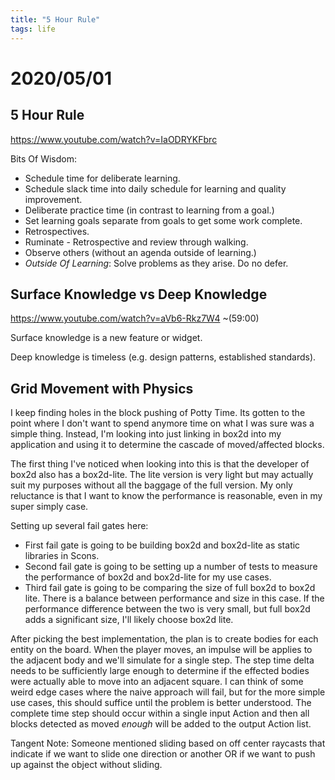 ```yaml
---
title: "5 Hour Rule"
tags: life
---
```


# 2020/05/01

## 5 Hour Rule

https://www.youtube.com/watch?v=IaODRYKFbrc

Bits Of Wisdom:

* Schedule time for deliberate learning.
* Schedule slack time into daily schedule for learning and quality improvement.
* Deliberate practice time (in contrast to learning from a goal.)
* Set learning goals separate from goals to get some work complete.
* Retrospectives.
* Ruminate - Retrospective and review through walking.
* Observe others (without an agenda outside of learning.)
* *Outside Of Learning*: Solve problems as they arise. Do no defer.

## Surface Knowledge vs Deep Knowledge

https://www.youtube.com/watch?v=aVb6-Rkz7W4 ~(59:00)

Surface knowledge is a new feature or widget.

Deep knowledge is timeless (e.g. design patterns, established standards).

## Grid Movement with Physics

I keep finding holes in the block pushing of Potty Time. Its gotten to the point where I don't want to spend anymore time on what I was sure was a simple thing. Instead, I'm looking into just linking in box2d into my application and using it to determine the cascade of moved/affected blocks.

The first thing I've noticed when looking into this is that the developer of box2d also has a box2d-lite. The lite version is very light but may actually suit my purposes without all the baggage of the full version. My only reluctance is that I want to know the performance is reasonable, even in my super simply case.

Setting up several fail gates here:

* First fail gate is going to be building box2d and box2d-lite as static libraries in Scons.
* Second fail gate is going to be setting up a number of tests to measure the performance of box2d and box2d-lite for my use cases.
* Third fail gate is going to be comparing the size of full box2d to box2d lite. There is a balance between performance and size in this case. If the performance difference between the two is very small, but full box2d adds a significant size, I'll likely choose box2d lite.

After picking the best implementation, the plan is to create bodies for each entity on the board. When the player moves, an impulse will be applies to the adjacent body and we'll simulate for a single step. The step time delta needs to be sufficiently large enough to determine if the effected bodies were actually able to move into an adjacent square. I can think of some weird edge cases where the naive approach will fail, but for the more simple use cases, this should suffice until the problem is better understood. The complete time step should occur within a single input Action and then all blocks detected as moved *enough* will be added to the output Action list.

Tangent Note: Someone mentioned sliding based on off center raycasts that indicate if we want to slide one direction or another OR if we want to push up against the object without sliding.



